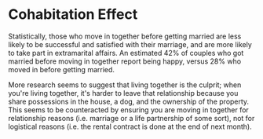 # Cohabitation Effect

Statistically, those who move in together before getting married are less likely
to be successful and satisfied with their marriage, and are more likely to take
part in extramarital affairs. An estimated 42% of couples who got married before
moving in together report being happy, versus 28% who moved in before getting
married.

More research seems to suggest that living together is the culprit; when you're
living together, it's harder to leave that relationship because you share
possessions in the house, a dog, and the ownership of the property. This seems
to be counteracted by ensuring you are moving in together for relationship
reasons (i.e. marriage or a life partnership of some sort), not for logistical
reasons (i.e. the rental contract is done at the end of next month).
